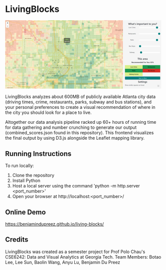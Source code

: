 # LivingBlocks

<div align="center">
  <img src="screenshot.png" width="800"/>
</div>

LivingBlocks analyzes about 600MB of publicly available Atlanta city data (driving times, crime, restaurants, parks, subway and bus stations), and your personal preferences to create a visual recommendation of where in the city you should look for a place to live.

Altogether our data analysis pipeline racked up 60+ hours of running time for data gathering and number crunching to generate our output (combined_scores.json found in this repository). 
This frontend visualizes the final output by using D3.js alongside the Leaflet mapping library.

## Running Instructions
To run locally:
1. Clone the repository
2. Install Python
3. Host a local server using the command 'python -m http.server <port_number>'
4. Open your browser at http://localhost:<port_number>/

## Online Demo
https://benjamindupreez.github.io/living-blocks/

## Credits
LivingBlocks was created as a semester project for Prof Polo Chau's CSE6242: Data and Visual Analytics at Georgia Tech. Team Members: Botao Lee, Lee Sun, Baolin Wang, Anyu Lu, Benjamin Du Preez
